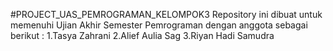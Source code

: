 #PROJECT_UAS_PEMROGRAMAN_KELOMPOK3
Repository ini dibuat untuk memenuhi Ujian Akhir Semester Pemrograman dengan anggota sebagai berikut : 
1.Tasya Zahrani
2.Alief Aulia Sag
3.Riyan Hadi Samudra
